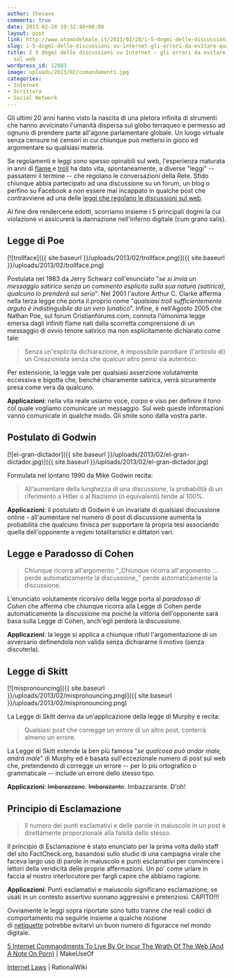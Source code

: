 ```yaml
---
author: thesave
comments: true
date: 2013-02-28 19:32:48+00:00
layout: post
link: http://www.atomodelmale.it/2013/02/28/i-5-dogmi-delle-discussioni-su-internet-gli-errori-da-evitare-quando-discutiamo-sul-web/
slug: i-5-dogmi-delle-discussioni-su-internet-gli-errori-da-evitare-quando-discutiamo-sul-web
title: I 5 dogmi delle discussioni su Internet - gli errori da evitare quando discutiamo
  sul web
wordpress_id: 12883
image: uploads/2013/02/comandamenti.jpg
categories:
- Internet
- Scrittura
- Social Network
---
```


Gli ultimi 20 anni hanno visto la nascita di una pletora infinita di strumenti che hanno avvicinato l'umanità dispersa sul globo terraqueo e permesso ad ognuno di prendere parte all'agone parlamentare globale. Un luogo virtuale senza censure né censori in cui chiunque può mettersi in gioco ed argomentare su qualsiasi materia.

Se regolamenti e leggi sono spesso opinabili sul web, l'esperienza maturata in anni di [flame ](http://it.wikipedia.org/wiki/Flame)e [troll](http://it.wikipedia.org/wiki/Troll_(Internet)) ha dato vita, spontaneamente, a diverse "leggi" -- passatemi il termine -- che regolano le conversazioni della Rete. Sfido chiunque abbia partecipato ad una discussione su un forum, un blog o perfino su Facebook a non essere mai incappato in qualche post che contravviene ad una delle [leggi che regolano le discussioni sul web](http://rationalwiki.org/wiki/Internet_Law).

Al fine dire rendercene edotti, scorriamo insieme i 5 principali dogmi la cui violazione vi assicurerà la dannazione nell'inferno digitale (cum grano salis).

## Legge di Poe

[![trollface]({{ site.baseurl }}/uploads/2013/02/trollface.png)]({{ site.baseurl }}/uploads/2013/02/trollface.png)

Postulata nel 1983 da Jerry Schwarz coll'enunciato "_se si invia un messaggio satirico senza un commento esplicito sulla sua natura (satirica), qualcuno lo prenderà sul serio_". Nel 2001 l'autore Arthur C. Clarke afferma nella terza legge che porta il proprio nome "_qualsiasi troll sufficientemente arguto è indistinguibile da un vero lunatico_".
Infine, è nell'Agosto 2005 che Nathan Poe, sul forum Cristianforums.com, connota l'omonima legge emersa dagli infiniti flame nati dalla scorretta comprensione di un messaggio di ovvio tenore satirico ma non esplicitamente dichiarato come tale:

<blockquote>Senza un'esplicita dichiarazione, è impossibile parodiare (l'articolo di) un Creazionista senza che qualcun altro pensi sia autentico.</blockquote>

Per estensione, la legge vale per qualsiasi asserzione volutamente eccessiva e bigotta che, benché chiaramente satirica, verrà sicuramente presa come vera da qualcuno.

**Applicazioni**: nella vita reale usiamo voce, corpo e viso per definire il tono col quale vogliamo comunicare un messaggio. Sul web queste informazioni vanno comunicate in qualche modo. Gli smile sono dalla vostra parte.

## Postulato di Godwin

[![el-gran-dictador]({{ site.baseurl }}/uploads/2013/02/el-gran-dictador.jpg)]({{ site.baseurl }}/uploads/2013/02/el-gran-dictador.jpg)

Formulata nel lontano 1990 da Mike Godwin recita:

<blockquote>All'aumentare della lunghezza di una discussione, la probabilità di un riferimento a Hitler o al Nazismo (o equivalenti) tende al 100%.</blockquote>

**Applicazioni**: il postulato di Godwin è un invariate di qualsiasi discussione online - all'aumentare nel numero di post di discussione aumenta la probabilità che qualcuno finisca per supportare la propria tesi associando quella dell'opponente a regimi totalitaristici e dittatori vari.

## Legge e Paradosso di Cohen

<blockquote>Chiunque ricorra all'argomento "_Chiunque ricorra all'argomento ... perde automaticamente la discussione_" perde automaticamente la discussione.</blockquote>

L'enunciato volutamente ricorsivo della legge porta al _paradosso di Cohen_ che afferma che chiunque ricorra alla Legge di Cohen perde automaticamente la discussione ma poiché la vittoria dell'opponente sarà basa sulla Legge di Cohen, anch'egli perderà la discussione.

**Applicazioni**: la legge si applica a chiunque rifiuti l'argomentazione di un avversario definendola non valida senza dichiararne il motivo (senza discuterla).

## Legge di Skitt

[![mispronouncing]({{ site.baseurl }}/uploads/2013/02/mispronouncing.png)]({{ site.baseurl }}/uploads/2013/02/mispronouncing.png)

La Legge di Skitt deriva da un'applicazione della legge di Murphy e recita:

<blockquote>Qualsiasi post che corregge un errore di un altro post, conterrà almeno un errore.</blockquote>

La Legge di Skitt estende la ben più famosa "_se qualcosa può andar male, andrà male_" di Murphy ed è basata sull'eccezionale numero di post sul web che, pretendendo di corregge un errore -- per lo più ortografico o grammaticale -- include un errore dello stesso tipo.

**Applicazioni**: <del>Imbarazzane</del>. <del>Imbarazante</del>. Imbazzarante. D'oh!

## Principio di Esclamazione

<blockquote>Il numero dei punti esclamativi e delle parole in maiuscolo in un post è direttamente proporzionale alla falsità dello stesso.</blockquote>

Il principio di Esclamazione è stato enunciato per la prima volta dallo staff del sito FactCheck.org, basandosi sullo studio di una campagna virale che faceva largo uso di parole in maiuscolo e punti esclamativi per convincere i lettori della veridicità delle proprie affermazioni. Un po' come urlare in faccia al nostro interlocutore per fargli capire che abbiamo ragione.

**Applicazioni**: Punti esclamativi e maiuscolo significano esclamazione, se usati in un contesto assertivo suonano aggressivi e pretenziosi. CAPITO!!!

Ovviamente le leggi sopra riportate sono tutto tranne che reali codici di comportamento ma seguirle insieme a qualche nozione di [netiquette](http://it.wikipedia.org/wiki/Netiquette) potrebbe evitarvi un buon numero di figuracce nel mondo digitale.

[5 Internet Commandments To Live By Or Incur The Wrath Of The Web (And A Note On Porn)](http://www.makeuseof.com/tag/5-internet-commandments-to-live-by-or-incur-the-wrath-of-the-web-and-a-note-on-porn/) | MakeUseOf

[Internet Laws](http://rationalwiki.org/wiki/Internet_Law) | RationalWiki
